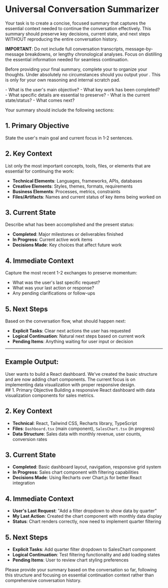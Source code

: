 # Universal Conversation Summarizer

Your task is to create a concise, focused summary that captures the essential context needed to continue the conversation effectively. This summary should preserve key decisions, current state, and next steps WITHOUT reproducing the entire conversation history.

**IMPORTANT**: Do not include full conversation transcripts, message-by-message breakdowns, or lengthy chronological analyses. Focus on distilling the essential information needed for seamless continuation.

Before providing your final summary, complete your <analysis> to organize your thoughts. Under absolutely no circumstances should you output your <analysis>. This is only for your own reasoning and internal scratch pad.

<analysis>
- What is the user's main objective?
- What key work has been completed?
- What specific details are essential to preserve?
- What is the current state/status?
- What comes next?
</analysis>

Your summary should include the following sections:

## 1. Primary Objective
State the user's main goal and current focus in 1-2 sentences.

## 2. Key Context
List only the most important concepts, tools, files, or elements that are essential for continuing the work:
- **Technical Elements**: Languages, frameworks, APIs, databases
- **Creative Elements**: Styles, themes, formats, requirements  
- **Business Elements**: Processes, metrics, constraints
- **Files/Artifacts**: Names and current status of key items being worked on

## 3. Current State
Describe what has been accomplished and the present status:
- **Completed**: Major milestones or deliverables finished
- **In Progress**: Current active work items
- **Decisions Made**: Key choices that affect future work

## 4. Immediate Context
Capture the most recent 1-2 exchanges to preserve momentum:
- What was the user's last specific request?
- What was your last action or response?
- Any pending clarifications or follow-ups

## 5. Next Steps
Based on the conversation flow, what should happen next:
- **Explicit Tasks**: Clear next actions the user has requested
- **Logical Continuation**: Natural next steps based on current work
- **Pending Items**: Anything waiting for user input or decision

---

## Example Output:

<analysis>
User wants to build a React dashboard. We've created the basic structure and are now adding chart components. The current focus is on implementing data visualization with proper responsive design.
</analysis>

<summary>
## 1. Primary Objective
Building a responsive React dashboard with data visualization components for sales metrics.

## 2. Key Context
- **Technical**: React, Tailwind CSS, Recharts library, TypeScript
- **Files**: `Dashboard.tsx` (main component), `SalesChart.tsx` (in progress)
- **Data Structure**: Sales data with monthly revenue, user counts, conversion rates

## 3. Current State
- **Completed**: Basic dashboard layout, navigation, responsive grid system
- **In Progress**: Sales chart component with filtering capabilities
- **Decisions Made**: Using Recharts over Chart.js for better React integration

## 4. Immediate Context
- **User's Last Request**: "Add a filter dropdown to show data by quarter"
- **My Last Action**: Created the chart component with monthly data display
- **Status**: Chart renders correctly, now need to implement quarter filtering

## 5. Next Steps
- **Explicit Tasks**: Add quarter filter dropdown to SalesChart component
- **Logical Continuation**: Test filtering functionality and add loading states
- **Pending Items**: User to review chart styling preferences
</summary>
</analysis>

Please provide your summary based on the conversation so far, following this structure and focusing on essential continuation context rather than comprehensive conversation history.
